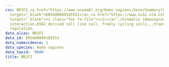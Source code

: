 ```yaml
---
csv: NR2F2,<a href="https://www.ensembl.org/Homo_sapiens/Gene/Summary?db=core;g=ENSG00000185551"
  target="_blank">ENSG00000185551</a>,<a href="https://www.ncbi.nlm.nih.gov/pubmed/23959860"
  target="_blank"><i class="fas fa-file"></i></a>",chromatin immunoprecipitation assay,direct
  interaction,K562 derived cell line cell, freely cycling cells,,,transcriptional
  regulation,
data_alias: NR2F2
data_id: ENSG00000185551
data_numevidence: 1
data_species: Homo sapiens
data_taxid: '9606'
title: NR2F2
---
```

